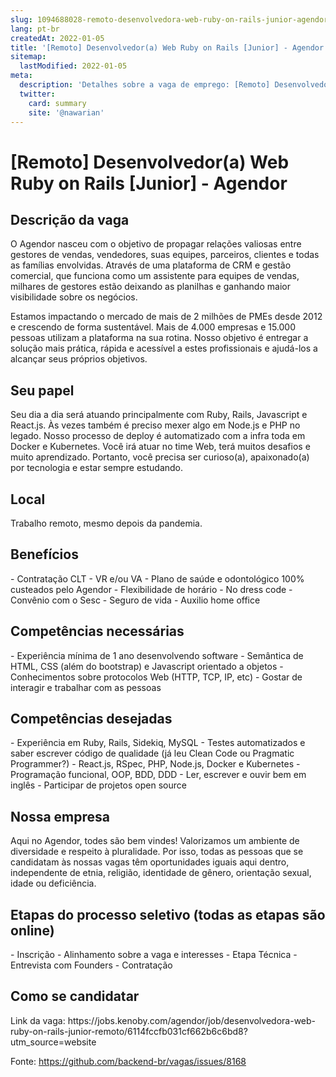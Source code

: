 ```yaml
---
slug: 1094688028-remoto-desenvolvedora-web-ruby-on-rails-junior-agendor
lang: pt-br
createdAt: 2022-01-05
title: '[Remoto] Desenvolvedor(a) Web Ruby on Rails [Junior] - Agendor  - Vaga de Emprego'
sitemap:
  lastModified: 2022-01-05
meta:
  description: 'Detalhes sobre a vaga de emprego: [Remoto] Desenvolvedor(a) Web Ruby on Rails [Junior] - Agendor '
  twitter:
    card: summary
    site: '@nawarian'
---
```


# [Remoto] Desenvolvedor(a) Web Ruby on Rails [Junior] - Agendor 

<h2>Descrição da vaga</h2>
O Agendor nasceu com o objetivo de propagar relações valiosas entre gestores de vendas, vendedores, suas equipes, parceiros, clientes e todas as famílias envolvidas.
Através de uma plataforma de CRM e gestão comercial, que funciona como um assistente para equipes de vendas, milhares de gestores estão deixando as planilhas e ganhando maior visibilidade sobre os negócios.

Estamos impactando o mercado de mais de 2 milhões de PMEs desde 2012 e crescendo de forma sustentável. Mais de 4.000 empresas e 15.000 pessoas utilizam a plataforma na sua rotina. Nosso objetivo é entregar a solução mais prática, rápida e acessível a estes profissionais e ajudá-los a alcançar seus próprios objetivos.

<h2>Seu papel</h2>
Seu dia a dia será atuando principalmente com Ruby, Rails, Javascript e React.js. Às vezes também é preciso mexer algo em Node.js e PHP no legado. Nosso processo de deploy é automatizado com a infra toda em Docker e Kubernetes. Você irá atuar no time Web, terá muitos desafios e muito aprendizado. Portanto, você precisa ser curioso(a), apaixonado(a) por tecnologia e estar sempre estudando.

<h2>Local</h2>
Trabalho remoto, mesmo depois da pandemia.

<h2>Benefícios</h2>
- Contratação CLT
- VR e/ou VA
- Plano de saúde e odontológico 100% custeados pelo Agendor
- Flexibilidade de horário
- No dress code
- Convênio com o Sesc
- Seguro de vida
- Auxilio home office

<h2>Competências necessárias</h2>
- Experiência mínima de 1 ano desenvolvendo software
- Semântica de HTML, CSS (além do bootstrap) e Javascript orientado a objetos
- Conhecimentos sobre protocolos Web (HTTP, TCP, IP, etc)
- Gostar de interagir e trabalhar com as pessoas

<h2>Competências desejadas</h2>
- Experiência em Ruby, Rails, Sidekiq, MySQL
- Testes automatizados e saber escrever código de qualidade (já leu Clean Code ou Pragmatic Programmer?)
- React.js, RSpec, PHP, Node.js, Docker e Kubernetes
- Programação funcional, OOP, BDD, DDD
- Ler, escrever e ouvir bem em inglês
- Participar de projetos open source

<h2>Nossa empresa</h2>
Aqui no Agendor, todes são bem vindes!
Valorizamos um ambiente de diversidade e respeito à pluralidade. Por isso, todas as pessoas que se candidatam às nossas vagas têm oportunidades iguais aqui dentro, independente de etnia, religião, identidade de gênero, orientação sexual, idade ou deficiência.

<h2>Etapas do processo seletivo (todas as etapas são online)</h2>
- Inscrição
- Alinhamento sobre a vaga e interesses
- Etapa Técnica
- Entrevista com Founders
- Contratação

<h2>Como se candidatar</h2>
Link da vaga: https://jobs.kenoby.com/agendor/job/desenvolvedora-web-ruby-on-rails-junior-remoto/6114fccfb031cf662b6c6bd8?utm_source=website

Fonte: https://github.com/backend-br/vagas/issues/8168